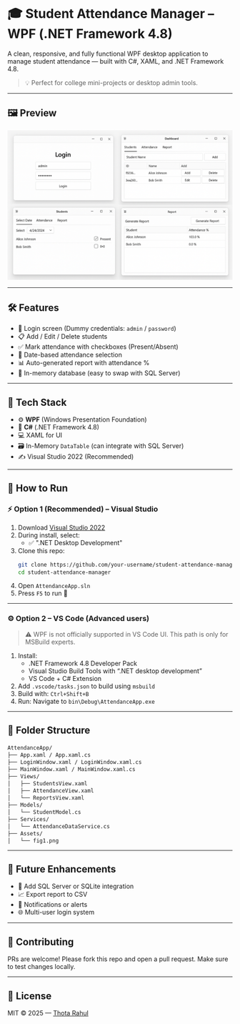# 🎓 Student Attendance Manager – WPF (.NET Framework 4.8)

A clean, responsive, and fully functional WPF desktop application to manage student attendance — built with C#, XAML, and .NET Framework 4.8.

> 💡 Perfect for college mini-projects or desktop admin tools.

---

## 🖼 Preview

![App Screenshot](Assets/fig1.png)

---

## 🛠 Features

- 🔐 Login screen (Dummy credentials: `admin` / `password`)
- 📋 Add / Edit / Delete students
- ✅ Mark attendance with checkboxes (Present/Absent)
- 📅 Date-based attendance selection
- 📊 Auto-generated report with attendance %
- 💾 In-memory database (easy to swap with SQL Server)

---

## 🚀 Tech Stack

- ⚙️ **WPF** (Windows Presentation Foundation)
- 🧠 **C#** (.NET Framework 4.8)
- 💻 XAML for UI
- 🗃 In-Memory `DataTable` (can integrate with SQL Server)
- ✍️ Visual Studio 2022 (Recommended)

---

## 🧪 How to Run

### ⚡ Option 1 (Recommended) – Visual Studio

1. Download [Visual Studio 2022](https://visualstudio.microsoft.com/vs/community/)
2. During install, select:
   - ✅ ".NET Desktop Development"
3. Clone this repo:
   ```bash
   git clone https://github.com/your-username/student-attendance-manager.git
   cd student-attendance-manager
   ```
4. Open `AttendanceApp.sln`
5. Press `F5` to run 🎉

---

### ⚙️ Option 2 – VS Code (Advanced users)

> ⚠️ WPF is not officially supported in VS Code UI. This path is only for MSBuild experts.

1. Install:
   - .NET Framework 4.8 Developer Pack
   - Visual Studio Build Tools with “.NET desktop development”
   - VS Code + C# Extension
2. Add `.vscode/tasks.json` to build using `msbuild`
3. Build with: `Ctrl+Shift+B`
4. Run: Navigate to `bin\Debug\AttendanceApp.exe`

---

## 📁 Folder Structure

```
AttendanceApp/
├── App.xaml / App.xaml.cs
├── LoginWindow.xaml / LoginWindow.xaml.cs
├── MainWindow.xaml / MainWindow.xaml.cs
├── Views/
│   ├── StudentsView.xaml
│   ├── AttendanceView.xaml
│   └── ReportsView.xaml
├── Models/
│   └── StudentModel.cs
├── Services/
│   └── AttendanceDataService.cs
├── Assets/
│   └── fig1.png
```

---

## 📌 Future Enhancements

- 💽 Add SQL Server or SQLite integration
- 📈 Export report to CSV
- 🔔 Notifications or alerts
- 🌐 Multi-user login system

---

## 🤝 Contributing

PRs are welcome! Please fork this repo and open a pull request. Make sure to test changes locally.

---

## 📃 License

MIT © 2025 — [Thota Rahul](https://github.com/rahulthota21)
